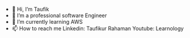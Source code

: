 - 👋 Hi, I’m Taufik
- 👀 I’m a professional software Engineer 
- 🌱 I’m currently learning AWS
- 📫 How to reach me 
Linkedin: Taufikur Rahaman Youtube: Learnology
<!---
taufik0747/taufik0747 is a ✨ special ✨ repository because its `README.md` (this file) appears on your GitHub profile.
You can click the Preview link to take a look at your changes.
--->
